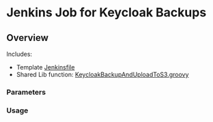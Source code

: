 # Jenkins Job for Keycloak Backups


## Overview

Includes:

- Template [Jenkinsfile](jenkins-job/Jenkinsfile.template)
- Shared Lib function: [KeycloakBackupAndUploadToS3.groovy](jenkins-shared-library/vars/KeycloakBackupAndUploadToS3.groovy)


### Parameters


### Usage

```groovy

```
